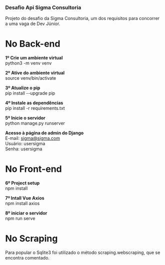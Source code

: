 <h3>Desafio Api Sigma Consultoria</h3>
Projeto do desafio da Sigma Consultoria, um dos requisitos para concorrer a uma vaga de Dev Júnior.

# No Back-end
<p>
<b>1º Crie um ambiente virtual</b>
<br>python3 -m venv venv

<b>2º Ative do ambiente virtual</b>
<br>source venv/bin/activate

<b>3º Atualize o pip</b>
<br>pip install --upgrade pip

<b>4º Instale as dependências</b>
<br>pip install -r requirements.txt

<b>5º Inicie o servidor</b>
<br>python manage.py runserver

<b>Acesso à página de admin do Django</b>
<br>E-mail: sigma@sigma.com
<br>Usuário: usersigma
<br>Senha: usersigma
</p>

# No Front-end
<p>
<b>6º Project setup</b>
<br>npm install

<b>7º Intall Vue Axios</b>
<br>npm install axios

<b>8º iniciar o servidor</b>
<br>npm run serve
</p>

# No Scraping
Para popular o Sqlite3 foi utilizado o método scraping.webscraping, que se encontra comentado.
